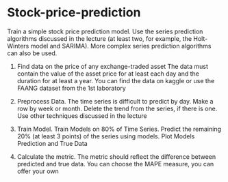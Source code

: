 # Stock-price-prediction

Train a simple stock price prediction model. Use the series prediction algorithms discussed in the lecture (at least two, for example, the Holt-Winters model and SARIMA). More complex series prediction algorithms can also be used.

1. Find data on the price of any exchange-traded asset The data must contain the value of the asset price for at least each day and the duration for at least a year. You can find the data on kaggle or use the FAANG dataset from the 1st laboratory

2. Preprocess Data. The time series is difficult to predict by day. Make a row by week or month. Delete the trend from the series, if there is one. Use other techniques discussed in the lecture

3. Train Model. Train Models on 80% of Time Series. Predict the remaining 20% (at least 3 points) of the series using models. Plot Models Prediction and True Data

4. Calculate the metric. The metric should reflect the difference between predicted and true data. You can choose the MAPE measure, you can offer your own
